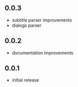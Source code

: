 ## 0.0.3

- subtitle parser improvements
- dialogs parser

## 0.0.2

- documentation improvements

## 0.0.1

- initial release
